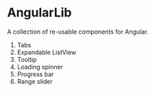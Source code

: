 # AngularLib
A collection of re-usable components for Angular.

1. Tabs
2. Expandable ListView
3. Tooltip
4. Loading spinner
5. Progress bar
6. Range slider

